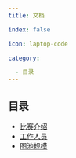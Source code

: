 ```yaml
---
title: 文档

index: false

icon: laptop-code

category:

  - 目录
---
```

## 目录

- [比赛介绍](intro.md)
- [工作人员](staff.md)
- [图池规模](mappool.md)
